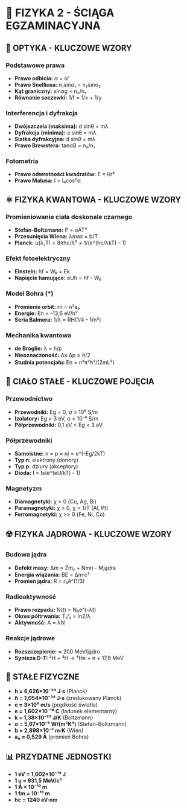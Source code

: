 # 🚀 FIZYKA 2 - ŚCIĄGA EGZAMINACYJNA

## 📐 OPTYKA - KLUCZOWE WZORY

### Podstawowe prawa
- **Prawo odbicia:** α = α'
- **Prawo Snelliusa:** n₁sinα₁ = n₂sinα₂
- **Kąt graniczny:** sinαg = n₂/n₁
- **Równanie soczewki:** 1/f = 1/x + 1/y

### Interferencja i dyfrakcja
- **Dwójszczela (maksima):** d sinθ = mλ
- **Dyfrakcja (minima):** a sinθ = mλ  
- **Siatka dyfrakcyjna:** d sinθ = mλ
- **Prawo Brewstera:** tanαB = n₂/n₁

### Fotometria
- **Prawo odwrotności kwadratów:** E = I/r²
- **Prawo Malusa:** I = I₀cos²α

## ⚛️ FIZYKA KWANTOWA - KLUCZOWE WZORY

### Promieniowanie ciała doskonale czarnego
- **Stefan-Boltzmann:** P = σAT⁴
- **Przesunięcia Wiena:** λmax = b/T
- **Planck:** u(λ,T) = 8πhc/λ⁵ × 1/(e^(hc/λkT) - 1)

### Efekt fotoelektryczny
- **Einstein:** hf = W₀ + Ek
- **Napięcie hamujące:** eUh = hf - W₀

### Model Bohra (*)
- **Promienie orbit:** rn = n²a₀
- **Energie:** En = -13,6 eV/n²
- **Seria Balmera:** 1/λ = RH(1/4 - 1/n²)

### Mechanika kwantowa
- **de Broglie:** λ = h/p
- **Nieoznaczoność:** Δx·Δp ≥ ℏ/2
- **Studnia potencjału:** En = n²π²ℏ²/(2mL²)

## 🔌 CIAŁO STAŁE - KLUCZOWE POJĘCIA

### Przewodnictwo
- **Przewodniki:** Eg = 0, σ > 10⁶ S/m
- **Izolatory:** Eg > 3 eV, σ < 10⁻⁸ S/m  
- **Półprzewodniki:** 0,1 eV < Eg < 3 eV

### Półprzewodniki
- **Samoistne:** n = p = ni ∝ e^(-Eg/2kT)
- **Typ n:** elektrony (donory)
- **Typ p:** dziury (akceptory)
- **Dioda:** I = Is(e^(eU/kT) - 1)

### Magnetyzm
- **Diamagnetyki:** χ < 0 (Cu, Ag, Bi)
- **Paramagnetyki:** χ > 0, χ ∝ 1/T (Al, Pt)
- **Ferromagnetyki:** χ >> 0 (Fe, Ni, Co)

## ☢️ FIZYKA JĄDROWA - KLUCZOWE WZORY

### Budowa jądra
- **Defekt masy:** Δm = Zmᵨ + Nmn - Mjądra
- **Energia wiązania:** BE = Δm·c²
- **Promień jądra:** R = r₀A^(1/3)

### Radioaktywność
- **Prawo rozpadu:** N(t) = N₀e^(-λt)
- **Okres półtrwania:** T₁/₂ = ln2/λ
- **Aktywność:** A = λN

### Reakcje jądrowe
- **Rozszczepienie:** ≈ 200 MeV/jądro
- **Synteza D-T:** ²H + ³H → ⁴He + n + 17,6 MeV

## 🎯 STAŁE FIZYCZNE

- **h = 6,626×10⁻³⁴ J·s** (Planck)
- **ℏ = 1,054×10⁻³⁴ J·s** (zredukowany Planck)
- **c = 3×10⁸ m/s** (prędkość światła)
- **e = 1,602×10⁻¹⁹ C** (ładunek elementarny)
- **k = 1,38×10⁻²³ J/K** (Boltzmann)
- **σ = 5,67×10⁻⁸ W/(m²K⁴)** (Stefan-Boltzmann)
- **b = 2,898×10⁻³ m·K** (Wien)
- **a₀ = 0,529 Å** (promień Bohra)

## 📊 PRZYDATNE JEDNOSTKI

- **1 eV = 1,602×10⁻¹⁹ J**
- **1 u = 931,5 MeV/c²**
- **1 Å = 10⁻¹⁰ m**
- **1 fm = 10⁻¹⁵ m**
- **hc = 1240 eV·nm**
